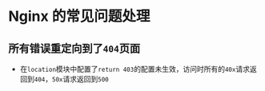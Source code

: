 # Nginx 的常见问题处理

## 所有错误重定向到了`404`页面

- 在`location`模块中配置了`return 403`的配置未生效，访问时所有的`40x`请求返回到`404`，`50x`请求返回到`500`

